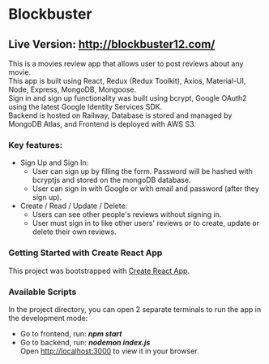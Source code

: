 # Blockbuster

## **Live Version**: http://blockbuster12.com/

This is a movies review app that allows user to post reviews about any movie.  
This app is built using React, Redux (Redux Toolkit), Axios, Material-UI, Node, Express, MongoDB, Mongoose.  
Sign in and sign up functionality was built using bcrypt, Google OAuth2 using the latest Google Identity Services SDK.  
Backend is hosted on Railway, Database is stored and managed by MongoDB Atlas, and Frontend is deployed with AWS S3.

### Key features:

- Sign Up and Sign In:
  - User can sign up by filling the form. Password will be hashed with bcryptjs and stored on the mongoDB database.
  - User can sign in with Google or with email and password (after they sign up).
- Create / Read / Update / Delete:
  - Users can see other people's reviews without signing in.
  - User must sign in to like other users' reviews or to create, update or delete their own reviews.

### Getting Started with Create React App

This project was bootstrapped with [Create React App](https://github.com/facebook/create-react-app).

### Available Scripts

In the project directory, you can open 2 separate terminals to run the app in the development mode:

- Go to frontend, run: **_npm start_**
- Go to backend, run: **_nodemon index.js_**  
  Open [http://localhost:3000](http://localhost:3000) to view it in your browser.

